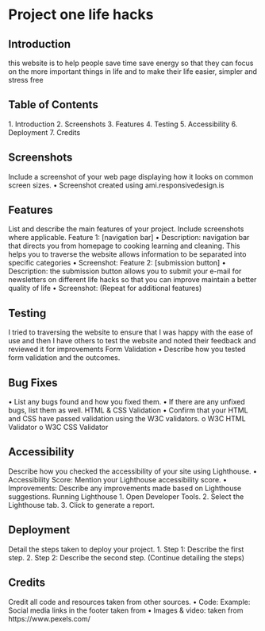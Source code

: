 <h1> Project one life hacks </h1>
<h2>Introduction </h2> 
this website is to help people save time save energy so that they can focus on the more important things in life and to make their life easier, simpler and stress free
<h2> Table of Contents </h2>
1.	Introduction
2.	Screenshots
3.	Features
4.	Testing
5.	Accessibility
6.	Deployment
7.	Credits
<h2> Screenshots </h2> 
Include a screenshot of your web page displaying how it looks on common screen sizes.
•	Screenshot created using ami.responsivedesign.is
<h2>Features </h2>
List and describe the main features of your project. Include screenshots where applicable.
Feature 1: [navigation bar]
•	Description: navigation bar that directs you from homepage to cooking learning and cleaning. This helps you to traverse the website allows information to be separated into specific categories
•	Screenshot:
Feature 2: [submission button]
•	Description: the submission button allows you to submit your e-mail for newsletters on different life hacks so that you can improve maintain a better quality of life 
•	Screenshot:
(Repeat for additional features)
<h2> Testing</h2>
I tried to traversing the website to ensure that I was happy with the ease of use and then I have others to test the website and noted their feedback and reviewed it for improvements 
Form Validation
•	Describe how you tested form validation and the outcomes.
<h2> Bug Fixes </h2>
•	List any bugs found and how you fixed them.
•	If there are any unfixed bugs, list them as well.
HTML & CSS Validation
•	Confirm that your HTML and CSS have passed validation using the W3C validators.
o	W3C HTML Validator
o	W3C CSS Validator
<h2> Accessibility </h2>
Describe how you checked the accessibility of your site using Lighthouse.
•	Accessibility Score: Mention your Lighthouse accessibility score.
•	Improvements: Describe any improvements made based on Lighthouse suggestions.
Running Lighthouse
1.	Open Developer Tools.
2.	Select the Lighthouse tab.
3.	Click to generate a report.
<h2> Deployment </h2>
Detail the steps taken to deploy your project.
1.	Step 1: Describe the first step.
2.	Step 2: Describe the second step. (Continue detailing the steps)
<h2> Credits </h2>
Credit all code and resources taken from other sources.
•	Code: Example: Social media links in the footer taken from 
•	Images & video: taken from https://www.pexels.com/
